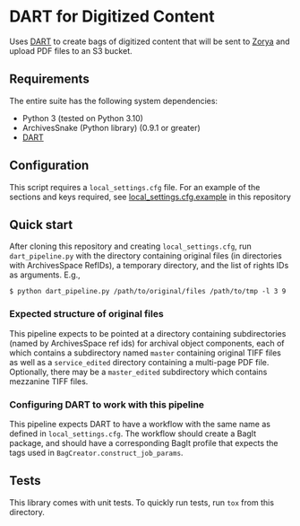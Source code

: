 # DART for Digitized Content

Uses [DART](https://github.com/APTrust/dart) to create bags of digitized content that will be sent to [Zorya](https://github.com/RockefellerArchiveCenter/zorya) and upload PDF files to an S3 bucket.


## Requirements

The entire suite has the following system dependencies:
- Python 3 (tested on Python 3.10)
- ArchivesSnake (Python library) (0.9.1 or greater)
- [DART](https://github.com/APTrust/dart)

## Configuration

This script requires a `local_settings.cfg` file. For an example of the sections and keys required, see [local_settings.cfg.example](local_settings.cfg.example) in this repository

## Quick start

After cloning this repository and creating `local_settings.cfg`, run `dart_pipeline.py` with the directory containing original files (in directories with ArchivesSpace RefIDs), a temporary directory, and the list of rights IDs as arguments. E.g.,

```
$ python dart_pipeline.py /path/to/original/files /path/to/tmp -l 3 9
```

### Expected structure of original files

This pipeline expects to be pointed at a directory containing subdirectories (named by ArchivesSpace ref ids) for archival object components, each of which contains a subdirectory named `master` containing original TIFF files as well as a `service_edited` directory containing a multi-page PDF file. Optionally, there may be a `master_edited` subdirectory which contains mezzanine TIFF files.


### Configuring DART to work with this pipeline

This pipeline expects DART to have a workflow with the same name as defined in `local_settings.cfg`. The workflow should create a BagIt package, and should have a corresponding BagIt profile that expects the tags used in `BagCreator.construct_job_params`.


## Tests

This library comes with unit tests. To quickly run tests, run `tox` from this directory.

